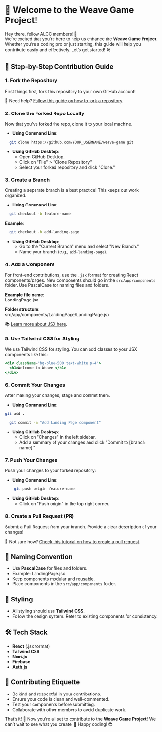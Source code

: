 # 🌟 Welcome to the Weave Game Project!

Hey there, fellow ALCC members! 🙌  
We’re excited that you’re here to help us enhance the **Weave Game Project**. Whether you’re a coding pro or just starting, this guide will help you contribute easily and effectively. Let’s get started! 🛠️

## 📝 Step-by-Step Contribution Guide

### 1. Fork the Repository
First things first, fork this repository to your own GitHub account!

🔗 Need help? [Follow this guide on how to fork a repository](https://docs.github.com/en/get-started/quickstart/fork-a-repo).

### 2. Clone the Forked Repo Locally
Now that you’ve forked the repo, clone it to your local machine.

- **Using Command Line**:
```bash 
  git clone https://github.com/YOUR_USERNAME/weave-game.git
```
- **Using GitHub Desktop**: 
  - Open GitHub Desktop.
  - Click on "File" > "Clone Repository."
  - Select your forked repository and click "Clone."

### 3. Create a Branch
Creating a separate branch is a best practice! This keeps our work organized.

- **Using Command Line**:  
```bash
  git checkout -b feature-name
```
  **Example**:  
```bash
  git checkout -b add-landing-page
```
- **Using GitHub Desktop**: 
  - Go to the "Current Branch" menu and select "New Branch."
  - Name your branch (e.g., `add-landing-page`).

### 4. Add a Component
For front-end contributions, use the `.jsx` format for creating React components/pages. New components should go in the `src/app/components` folder. Use PascalCase for naming files and folders.

**Example file name**:  
LandingPage.jsx

**Folder structure**:  
src/app/components/LandingPage/LandingPage.jsx

📚 [Learn more about JSX here](https://reactjs.org/docs/introducing-jsx.html).

### 5. Use Tailwind CSS for Styling
We use Tailwind CSS for styling. You can add classes to your JSX components like this:

```jsx
<div className="bg-blue-500 text-white p-4">
  <h1>Welcome to Weave!</h1>
</div>
```
### 6. Commit Your Changes
After making your changes, stage and commit them.

- **Using Command Line**:  
 ```bash
 git add .
```
```bash
  git commit -m "Add Landing Page component"
```

- **Using GitHub Desktop**: 
  - Click on "Changes" in the left sidebar.
  - Add a summary of your changes and click "Commit to [branch name]."

### 7. Push Your Changes
Push your changes to your forked repository:

- **Using Command Line**:
```bash
    git push origin feature-name
```
- **Using GitHub Desktop**: 
  - Click on "Push origin" in the top right corner.

### 8. Create a Pull Request (PR)
Submit a Pull Request from your branch. Provide a clear description of your changes!

🔗 Not sure how? [Check this tutorial on how to create a pull request](https://docs.github.com/en/pull-requests).

## 🔄 Naming Convention
- Use **PascalCase** for files and folders.
- Example: LandingPage.jsx
- Keep components modular and reusable.
- Place components in the `src/app/components` folder.

## 🎨 Styling
- All styling should use **Tailwind CSS**.
- Follow the design system. Refer to existing components for consistency.

## 🛠️ Tech Stack
- **React** (.jsx format)
- **Tailwind CSS**
- **Next.js**
- **Firebase**
- **Auth.js**

## 🤝 Contributing Etiquette
- Be kind and respectful in your contributions.
- Ensure your code is clean and well-commented.
- Test your components before submitting.
- Collaborate with other members to avoid duplicate work.

That’s it! 🎉 Now you’re all set to contribute to the **Weave Game Project**! We can’t wait to see what you create. 🚀 Happy coding! 😎

